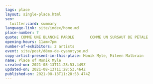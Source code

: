 ```yaml
---
tags: place
layout: single-place.html
seo:
  twitter:card: summary
language-link: site/index/home.md
place-number: 7
quote: COMME UNE BLANCHE PAROLE       COMME UN SURSAUT DE PÉTALE
opening-hours: 11am>7pm
number-of-exhibitors: 2 artists
event: site/post/démo-de-cyanotype.md
copy-artist-present-in-this-place: Monik Myle, Mileen Malbrain
name: Place of Monik Myle
created-on: 2021-08-13T11:28:53.449Z
updated-on: 2021-08-13T11:28:53.464Z
published-on: 2021-08-13T11:28:53.474Z
---
```

